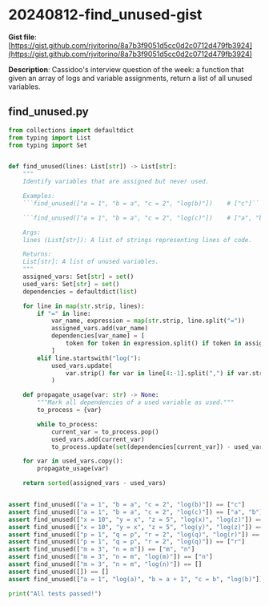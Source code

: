 # 20240812-find_unused-gist

**Gist file**: [https://gist.github.com/rjvitorino/8a7b3f9051d5cc0d2c0712d479fb3924](https://gist.github.com/rjvitorino/8a7b3f9051d5cc0d2c0712d479fb3924)

**Description**: Cassidoo's interview question of the week: a function that given an array of logs and variable assignments, return a list of all unused variables.

## find_unused.py

```Python
from collections import defaultdict
from typing import List
from typing import Set


def find_unused(lines: List[str]) -> List[str]:
    """
    Identify variables that are assigned but never used.

    Examples:
    ```find_unused(["a = 1", "b = a", "c = 2", "log(b)"])    # ["c"]```

    ```find_unused(["a = 1", "b = a", "c = 2", "log(c)"])    # ["a", "b"]```

    Args:
    lines (List[str]): A list of strings representing lines of code.

    Returns:
    List[str]: A list of unused variables.
    """
    assigned_vars: Set[str] = set()
    used_vars: Set[str] = set()
    dependencies = defaultdict(list)

    for line in map(str.strip, lines):
        if "=" in line:
            var_name, expression = map(str.strip, line.split("="))
            assigned_vars.add(var_name)
            dependencies[var_name] = [
                token for token in expression.split() if token in assigned_vars
            ]
        elif line.startswith("log("):
            used_vars.update(
                var.strip() for var in line[4:-1].split(",") if var.strip()
            )

    def propagate_usage(var: str) -> None:
        """Mark all dependencies of a used variable as used."""
        to_process = {var}

        while to_process:
            current_var = to_process.pop()
            used_vars.add(current_var)
            to_process.update(set(dependencies[current_var]) - used_vars)

    for var in used_vars.copy():
        propagate_usage(var)

    return sorted(assigned_vars - used_vars)


assert find_unused(["a = 1", "b = a", "c = 2", "log(b)"]) == ["c"]
assert find_unused(["a = 1", "b = a", "c = 2", "log(c)"]) == ["a", "b"]
assert find_unused(["x = 10", "y = x", "z = 5", "log(x)", "log(z)"]) == ["y"]
assert find_unused(["x = 10", "y = x", "z = 5", "log(y)", "log(z)"]) == []
assert find_unused(["p = 1", "q = p", "r = 2", "log(q)", "log(r)"]) == []
assert find_unused(["p = 1", "q = p", "r = 2", "log(q)"]) == ["r"]
assert find_unused(["m = 3", "n = m"]) == ["m", "n"]
assert find_unused(["m = 3", "n = m", "log(m)"]) == ["n"]
assert find_unused(["m = 3", "n = m", "log(n)"]) == []
assert find_unused([]) == []
assert find_unused(["a = 1", "log(a)", "b = a + 1", "c = b", "log(b)"]) == ["c"]

print("All tests passed!")

```